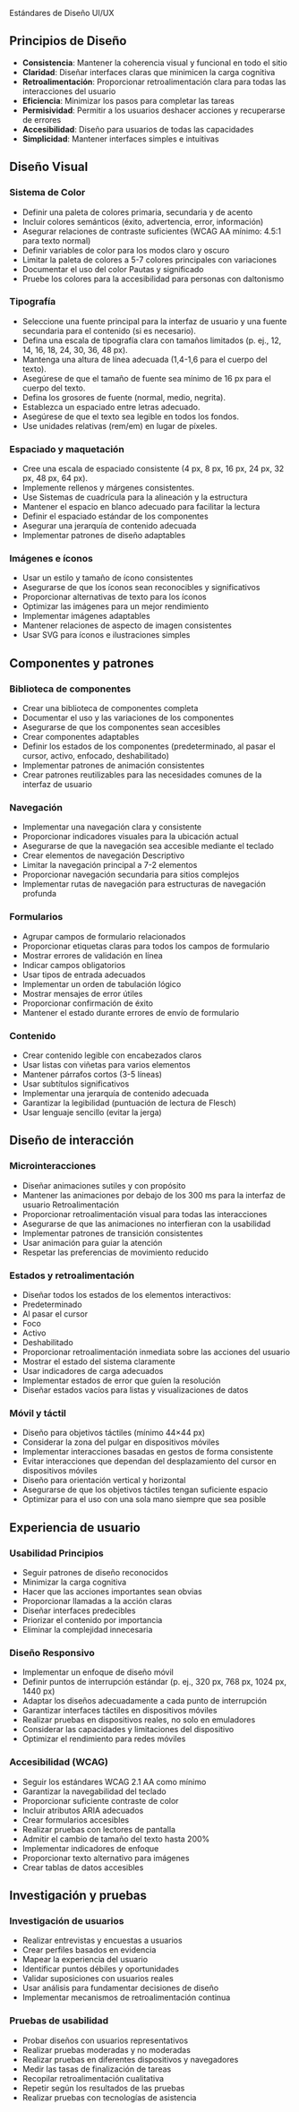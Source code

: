 Estándares de Diseño UI/UX

## Principios de Diseño

- **Consistencia**: Mantener la coherencia visual y funcional en todo el sitio
- **Claridad**: Diseñar interfaces claras que minimicen la carga cognitiva
- **Retroalimentación**: Proporcionar retroalimentación clara para todas las interacciones del usuario
- **Eficiencia**: Minimizar los pasos para completar las tareas
- **Permisividad**: Permitir a los usuarios deshacer acciones y recuperarse de errores
- **Accesibilidad**: Diseño para usuarios de todas las capacidades
- **Simplicidad**: Mantener interfaces simples e intuitivas

## Diseño Visual

### Sistema de Color

- Definir una paleta de colores primaria, secundaria y de acento
- Incluir colores semánticos (éxito, advertencia, error, información)
- Asegurar relaciones de contraste suficientes (WCAG AA mínimo: 4.5:1 para texto normal)
- Definir variables de color para los modos claro y oscuro
- Limitar la paleta de colores a 5-7 colores principales con variaciones
- Documentar el uso del color Pautas y significado
- Pruebe los colores para la accesibilidad para personas con daltonismo

### Tipografía

- Seleccione una fuente principal para la interfaz de usuario y una fuente secundaria para el contenido (si es necesario).
- Defina una escala de tipografía clara con tamaños limitados (p. ej., 12, 14, 16, 18, 24, 30, 36, 48 px).
- Mantenga una altura de línea adecuada (1,4-1,6 para el cuerpo del texto).
- Asegúrese de que el tamaño de fuente sea mínimo de 16 px para el cuerpo del texto.
- Defina los grosores de fuente (normal, medio, negrita).
- Establezca un espaciado entre letras adecuado.
- Asegúrese de que el texto sea legible en todos los fondos.
- Use unidades relativas (rem/em) en lugar de píxeles.

### Espaciado y maquetación

- Cree una escala de espaciado consistente (4 px, 8 px, 16 px, 24 px, 32 px, 48 px, 64 px).
- Implemente rellenos y márgenes consistentes.
- Use Sistemas de cuadrícula para la alineación y la estructura
- Mantener el espacio en blanco adecuado para facilitar la lectura
- Definir el espaciado estándar de los componentes
- Asegurar una jerarquía de contenido adecuada
- Implementar patrones de diseño adaptables

### Imágenes e íconos

- Usar un estilo y tamaño de ícono consistentes
- Asegurarse de que los íconos sean reconocibles y significativos
- Proporcionar alternativas de texto para los íconos
- Optimizar las imágenes para un mejor rendimiento
- Implementar imágenes adaptables
- Mantener relaciones de aspecto de imagen consistentes
- Usar SVG para íconos e ilustraciones simples

## Componentes y patrones

### Biblioteca de componentes

- Crear una biblioteca de componentes completa
- Documentar el uso y las variaciones de los componentes
- Asegurarse de que los componentes sean accesibles
- Crear componentes adaptables
- Definir los estados de los componentes (predeterminado, al pasar el cursor, activo, enfocado, deshabilitado)
- Implementar patrones de animación consistentes
- Crear patrones reutilizables para las necesidades comunes de la interfaz de usuario

### Navegación

- Implementar una navegación clara y consistente
- Proporcionar indicadores visuales para la ubicación actual
- Asegurarse de que la navegación sea accesible mediante el teclado
- Crear elementos de navegación Descriptivo
- Limitar la navegación principal a 7-2 elementos
- Proporcionar navegación secundaria para sitios complejos
- Implementar rutas de navegación para estructuras de navegación profunda

### Formularios

- Agrupar campos de formulario relacionados
- Proporcionar etiquetas claras para todos los campos de formulario
- Mostrar errores de validación en línea
- Indicar campos obligatorios
- Usar tipos de entrada adecuados
- Implementar un orden de tabulación lógico
- Mostrar mensajes de error útiles
- Proporcionar confirmación de éxito
- Mantener el estado durante errores de envío de formulario

### Contenido

- Crear contenido legible con encabezados claros
- Usar listas con viñetas para varios elementos
- Mantener párrafos cortos (3-5 líneas)
- Usar subtítulos significativos
- Implementar una jerarquía de contenido adecuada
- Garantizar la legibilidad (puntuación de lectura de Flesch)
- Usar lenguaje sencillo (evitar la jerga)

## Diseño de interacción

### Microinteracciones

- Diseñar animaciones sutiles y con propósito
- Mantener las animaciones por debajo de los 300 ms para la interfaz de usuario Retroalimentación
- Proporcionar retroalimentación visual para todas las interacciones
- Asegurarse de que las animaciones no interfieran con la usabilidad
- Implementar patrones de transición consistentes
- Usar animación para guiar la atención
- Respetar las preferencias de movimiento reducido

### Estados y retroalimentación

- Diseñar todos los estados de los elementos interactivos:
- Predeterminado
- Al pasar el cursor
- Foco
- Activo
- Deshabilitado
- Proporcionar retroalimentación inmediata sobre las acciones del usuario
- Mostrar el estado del sistema claramente
- Usar indicadores de carga adecuados
- Implementar estados de error que guíen la resolución
- Diseñar estados vacíos para listas y visualizaciones de datos

### Móvil y táctil

- Diseño para objetivos táctiles (mínimo 44×44 px)
- Considerar la zona del pulgar en dispositivos móviles
- Implementar interacciones basadas en gestos de forma consistente
- Evitar interacciones que dependan del desplazamiento del cursor en dispositivos móviles
- Diseño para orientación vertical y horizontal
- Asegurarse de que los objetivos táctiles tengan suficiente espacio
- Optimizar para el uso con una sola mano siempre que sea posible

## Experiencia de usuario

### Usabilidad Principios

- Seguir patrones de diseño reconocidos
- Minimizar la carga cognitiva
- Hacer que las acciones importantes sean obvias
- Proporcionar llamadas a la acción claras
- Diseñar interfaces predecibles
- Priorizar el contenido por importancia
- Eliminar la complejidad innecesaria

### Diseño Responsivo

- Implementar un enfoque de diseño móvil
- Definir puntos de interrupción estándar (p. ej., 320 px, 768 px, 1024 px, 1440 px)
- Adaptar los diseños adecuadamente a cada punto de interrupción
- Garantizar interfaces táctiles en dispositivos móviles
- Realizar pruebas en dispositivos reales, no solo en emuladores
- Considerar las capacidades y limitaciones del dispositivo
- Optimizar el rendimiento para redes móviles

### Accesibilidad (WCAG)

- Seguir los estándares WCAG 2.1 AA como mínimo
- Garantizar la navegabilidad del teclado
- Proporcionar suficiente contraste de color
- Incluir atributos ARIA adecuados
- Crear formularios accesibles
- Realizar pruebas con lectores de pantalla
- Admitir el cambio de tamaño del texto hasta 200%
- Implementar indicadores de enfoque
- Proporcionar texto alternativo para imágenes
- Crear tablas de datos accesibles

## Investigación y pruebas

### Investigación de usuarios

- Realizar entrevistas y encuestas a usuarios
- Crear perfiles basados en evidencia
- Mapear la experiencia del usuario
- Identificar puntos débiles y oportunidades
- Validar suposiciones con usuarios reales
- Usar análisis para fundamentar decisiones de diseño
- Implementar mecanismos de retroalimentación continua

### Pruebas de usabilidad

- Probar diseños con usuarios representativos
- Realizar pruebas moderadas y no moderadas
- Realizar pruebas en diferentes dispositivos y navegadores
- Medir las tasas de finalización de tareas
- Recopilar retroalimentación cualitativa
- Repetir según los resultados de las pruebas
- Realizar pruebas con tecnologías de asistencia